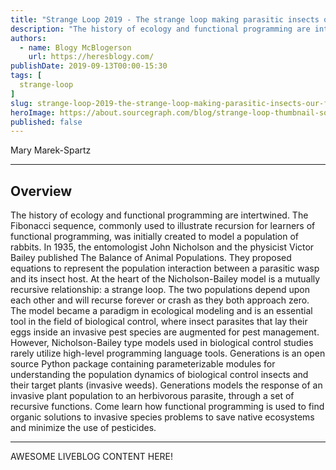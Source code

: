 ```yaml
---
title: "Strange Loop 2019 - The strange loop making parasitic insects our friends"
description: "The history of ecology and functional programming are intertwined. The Fibonacci sequence, commonly used to illustrate recursion for learners of functional programming, was initially created to model a population of rabbits. In 1935, the entomologist John Nicholson and the physicist Victor Bailey published The Balance of Animal Populations. They proposed equations to represent the population interaction between a parasitic wasp and its insect host. At the heart of the Nicholson-Bailey model is a mutually recursive relationship: a strange loop. The two populations depend upon each other and will recurse forever or crash as they both approach zero. The model became a paradigm in ecological modeling and is an essential tool in the field of biological control, where insect parasites that lay their eggs inside an invasive pest species are augmented for pest management. However, Nicholson-Bailey type models used in biological control studies rarely utilize high-level programming language tools. Generations is an open source Python package containing parameterizable modules for understanding the population dynamics of biological control insects and their target plants (invasive weeds). Generations models the response of an invasive plant population to an herbivorous parasite, through a set of recursive functions. Come learn how functional programming is used to find organic solutions to invasive species problems to save native ecosystems and minimize the use of pesticides."
authors:
  - name: Blogy McBlogerson
    url: https://heresblogy.com/
publishDate: 2019-09-13T00:00-15:30
tags: [
  strange-loop
]
slug: strange-loop-2019-the-strange-loop-making-parasitic-insects-our-friends
heroImage: https://about.sourcegraph.com/blog/strange-loop-thumbnail-square-v2.jpg
published: false
---
```


<div className="container p-0 liveblog-presenters d-flex w-100 text-center">
  <div className="row m-0 w-100">
      <p className=" mr-12 m-0 w-100">
        <span className="liveblog-presenters__name">Mary Marek-Spartz</span>
        <a href="https://twitter.com/mMarekSpartz" target="_blank" title="Twitter"><i className="fa fa-twitter pr-2"></i></a>
        <a href="https://github.com/alfalimajuliett" target="_blank" title="GitHub"><i className="fa fa-github pr-2"></i></a>
        <a href="http://mary.marek-spartz.org/" target="_blank" title="Speaker's site"><i className="fa fa-globe pr-2"></i></a>
      </p>
  </div>
</div>

---

## Overview

The history of ecology and functional programming are intertwined. The Fibonacci sequence, commonly used to illustrate recursion for learners of functional programming, was initially created to model a population of rabbits. In 1935, the entomologist John Nicholson and the physicist Victor Bailey published The Balance of Animal Populations. They proposed equations to represent the population interaction between a parasitic wasp and its insect host. At the heart of the Nicholson-Bailey model is a mutually recursive relationship: a strange loop. The two populations depend upon each other and will recurse forever or crash as they both approach zero. The model became a paradigm in ecological modeling and is an essential tool in the field of biological control, where insect parasites that lay their eggs inside an invasive pest species are augmented for pest management. However, Nicholson-Bailey type models used in biological control studies rarely utilize high-level programming language tools. Generations is an open source Python package containing parameterizable modules for understanding the population dynamics of biological control insects and their target plants (invasive weeds). Generations models the response of an invasive plant population to an herbivorous parasite, through a set of recursive functions. Come learn how functional programming is used to find organic solutions to invasive species problems to save native ecosystems and minimize the use of pesticides.

---

AWESOME LIVEBLOG CONTENT HERE!

